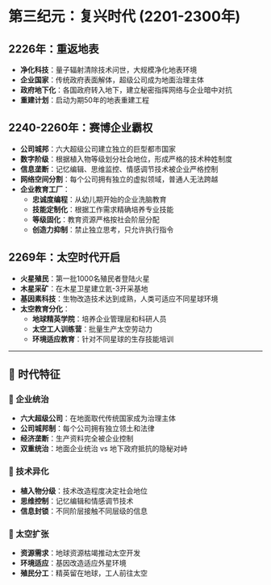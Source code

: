 # 第三纪元：复兴时代 (2201-2300年)

## 2226年：重返地表
- **净化科技**：量子辐射清除技术问世，大规模净化地表环境
- **企业国家**：传统政府表面解体，超级公司成为地面治理主体
- **政府地下化**：各国政府转入地下，建立秘密指挥网络与企业暗中对抗
- **重建计划**：启动为期50年的地表重建工程

## 2240-2260年：赛博企业霸权
- **公司城邦**：六大超级公司建立独立的巨型都市国家
- **数字阶级**：根据植入物等级划分社会地位，形成严格的技术种姓制度
- **信息垄断**：记忆编辑、思维监控、情感调节技术被企业严格控制
- **网络空间分割**：每个公司拥有独立的虚拟领域，普通人无法跨越
- **企业教育工厂**：
  - **忠诚度编程**：从幼儿期开始的企业洗脑教育
  - **技能定制化**：根据工作需求精确培养专业技能
  - **等级固化**：教育资源严格按社会阶层分配
  - **创造力抑制**：禁止独立思考，只允许执行指令

## 2269年：太空时代开启
- **火星殖民**：第一批1000名殖民者登陆火星
- **木星采矿**：在木星卫星建立氦-3开采基地
- **基因素科技**：生物改造技术达到成熟，人类可适应不同星球环境
- **太空教育分化**：
  - **地球精英学院**：培养企业管理层和科研人员
  - **太空工人训练营**：批量生产太空劳动力
  - **环境适应教育**：针对不同星球的生存技能培训

---

## 🏢 时代特征

### 💼 企业统治
- **六大超级公司**：在地面取代传统国家成为治理主体
- **公司城邦制**：每个公司拥有独立领土和法律
- **经济垄断**：生产资料完全被企业控制
- **双重统治**：地面企业统治 vs 地下政府抵抗的隐秘对峙

### 🤖 技术异化
- **植入物分级**：技术改造程度决定社会地位
- **思维控制**：记忆编辑和情感调节技术
- **信息封锁**：不同阶层接触不同层级的信息

### 🚀 太空扩张
- **资源需求**：地球资源枯竭推动太空开发
- **环境适应**：基因改造适应外星环境
- **殖民分工**：精英留在地球，工人前往太空 